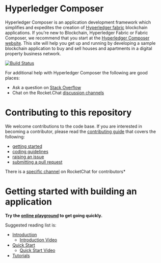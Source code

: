 # Hyperledger Composer

Hyperledger Composer is an application development framework which simplifies and expedites the creation of [Hyperledger fabric](https://hyperledger-fabric.readthedocs.io/en/latest/) blockchain applications. If you're new to Blockchain, Hyperledger Fabric or Fabric Composer, we recommend that  you start at the [Hyperledger Composer website](https://fabric-composer.github.io). This site will help you get up and running by developing a sample blockchain application to buy and sell houses and apartments in a digital property business network.

[![Build Status](https://travis-ci.org/hyperledger/composer.svg?branch=master)](https://travis-ci.org/hyperledger/composer)

For additional help with Hyperledger Composer the following are good places:

- Ask a question on [Stack Overflow](http://stackoverflow.com/questions/tagged/fabric-composer)
- Chat on the Rocket.Chat [discussion channels](https://chat.hyperledger.org/channel/composer)

# Contributing to this repository

We welcome contributions to the code base. If you are interested in becoming a contributor, please read the [contributing guide](CONTRIBUTING.md) that covers the following:

- [getting started](/contrib-notes/getting-started.md)
- [coding guidelines](/contrib-notes/coding-guidelines.md)
- [raising an issue](/contrib-notes/raising-issues.md)
- [submitting a pull request](/contrib-notes/submitting-pull-request.md)

There is a [specific channel](https://chat.hyperledger.org/channel/fabric-composer-dev) on RocketChat for contributors*


# Getting started with building an application

**Try the [online playground](https://composer-playground.mybluemix.net/) to get going quickly.**

Suggested reading list is:

- [Introduction](https://hyperledger.github.io/composer/introduction/introduction.html)
  - [Introduction Video](https://www.youtube.com/watch?v=fdFUsrsv5iw&t=23s)
- [Quick Start](https://hyperledger.github.io/composer/installing/quickstart.html)
  - [Quick Start Video](https://www.youtube.com/watch?v=pEHBIfb_iqc&t=5s)
- [Tutorials](https://hyperledger.github.io/composer/tutorials/tutorialindex.html)
